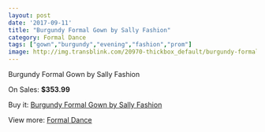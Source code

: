 ```yaml
---
layout: post
date: '2017-09-11'
title: "Burgundy Formal Gown by Sally Fashion"
category: Formal Dance
tags: ["gown","burgundy","evening","fashion","prom"]
image: http://img.transblink.com/20970-thickbox_default/burgundy-formal-gown-by-sally-fashion.jpg
---
```

Burgundy Formal Gown by Sally Fashion

On Sales: **$353.99**
<a href="https://www.transblink.com/en/formal-dance/6646-burgundy-formal-gown-by-sally-fashion.html"><amp-img layout="responsive" width="600" height="600" src="//img.transblink.com/20970-thickbox_default/burgundy-formal-gown-by-sally-fashion.jpg" alt="Burgundy Formal Gown by Sally Fashion 0" /></a>
<a href="https://www.transblink.com/en/formal-dance/6646-burgundy-formal-gown-by-sally-fashion.html"><amp-img layout="responsive" width="600" height="600" src="//img.transblink.com/20974-thickbox_default/burgundy-formal-gown-by-sally-fashion.jpg" alt="Burgundy Formal Gown by Sally Fashion 1" /></a>
<a href="https://www.transblink.com/en/formal-dance/6646-burgundy-formal-gown-by-sally-fashion.html"><amp-img layout="responsive" width="600" height="600" src="//img.transblink.com/20973-thickbox_default/burgundy-formal-gown-by-sally-fashion.jpg" alt="Burgundy Formal Gown by Sally Fashion 2" /></a>
<a href="https://www.transblink.com/en/formal-dance/6646-burgundy-formal-gown-by-sally-fashion.html"><amp-img layout="responsive" width="600" height="600" src="//img.transblink.com/20972-thickbox_default/burgundy-formal-gown-by-sally-fashion.jpg" alt="Burgundy Formal Gown by Sally Fashion 3" /></a>
<a href="https://www.transblink.com/en/formal-dance/6646-burgundy-formal-gown-by-sally-fashion.html"><amp-img layout="responsive" width="600" height="600" src="//img.transblink.com/20971-thickbox_default/burgundy-formal-gown-by-sally-fashion.jpg" alt="Burgundy Formal Gown by Sally Fashion 4" /></a>

Buy it: [Burgundy Formal Gown by Sally Fashion](https://www.transblink.com/en/formal-dance/6646-burgundy-formal-gown-by-sally-fashion.html "Burgundy Formal Gown by Sally Fashion")

View more: [Formal Dance](https://www.transblink.com/en/6-formal-dance "Formal Dance")